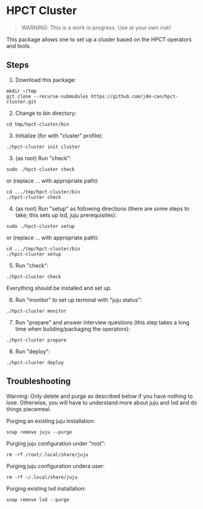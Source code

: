 # HPCT Cluster

> WARNING: This is a work in progress. Use at your own risk!

This package allows one to set up a cluster based on the HPCT
operators and tools.

## Steps

1. Download this package:

```
mkdir ~/tmp
git clone --recurse-submodules https://github.com/j4m-can/hpct-cluster.git
```

2. Change to bin directory:

```
cd tmp/hpct-cluster/bin
```

3. Initialize (for with "cluster" profile):

```
./hpct-cluster init cluster
```

3. (as root) Run "check":

```
sudo ./hpct-cluster check
```

or (replace ... with appropriate path):

```
cd .../tmp/hpct-cluster/bin
./hpct-cluster check
```

4. (as root) Run "setup" as following directions (there are some
steps to take; this sets up lxd, juju prerequisites):

```
sudo ./hpct-cluster setup
```

or (replace ... with appropriate path):

```
cd .../tmp/hpct-cluster/bin
./hpct-cluster setup
```

5. Run "check":

```
./hpct-cluster check
```

Everything should be installed and set up.

6. Run "monitor" to set up terminal with "juju status":

```
./hpct-cluster monitor
```

7. Run "prepare" and answer interview questions (this step takes a
long time when building/packaging the operators):

```
./hpct-cluster prepare
```

8. Run "deploy":

```
./hpct-cluster deploy
```

## Troubleshooting

Warning: Only delete and purge as described below if you have nothing
to lose. Otherwise, you will have to understand more about juju and
lxd and do things piecemeal.

Purging an existing juju installation:

```
snap remove juju --purge
```

Purging juju configuration under "root":

```
rm -rf /root/.local/share/juju
```

Purging juju configuration undera user:

```
rm -rf ~/.local/share/juju
```

Purging existing lxd installation:

```
snap remove lxd --purge
```
